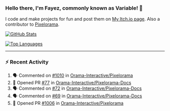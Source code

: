 ### Hello there, I'm Fayez, commonly known as Variable! 👋
I code and make projects for fun and post them on [My Itch.io page](https://variable-industries.itch.io/). Also a contributor to [Pixelorama](https://github.com/Orama-Interactive/Pixelorama).

[![GitHub Stats](https://github-readme-stats.vercel.app/api/?username=Variable-ind&show_icons=true&theme=merko)](https://github.com/anuraghazra/github-readme-stats)

[![Top Languages](https://github-readme-stats.vercel.app/api/top-langs/?username=Variable-ind&layout=compact&theme=merko)](https://github.com/anuraghazra/github-readme-stats)

---

### :zap: Recent Activity

<!--START_SECTION:activity-->
1. 🗣 Commented on [#1010](https://github.com/Orama-Interactive/Pixelorama/issues/1010#issuecomment-2084748976) in [Orama-Interactive/Pixelorama](https://github.com/Orama-Interactive/Pixelorama)
2. 💪 Opened PR [#77](https://github.com/Orama-Interactive/Pixelorama-Docs/pull/77) in [Orama-Interactive/Pixelorama-Docs](https://github.com/Orama-Interactive/Pixelorama-Docs)
3. 🗣 Commented on [#72](https://github.com/Orama-Interactive/Pixelorama-Docs/issues/72#issuecomment-2065830282) in [Orama-Interactive/Pixelorama-Docs](https://github.com/Orama-Interactive/Pixelorama-Docs)
4. 🗣 Commented on [#69](https://github.com/Orama-Interactive/Pixelorama-Docs/issues/69#issuecomment-2064844359) in [Orama-Interactive/Pixelorama-Docs](https://github.com/Orama-Interactive/Pixelorama-Docs)
5. 💪 Opened PR [#1006](https://github.com/Orama-Interactive/Pixelorama/pull/1006) in [Orama-Interactive/Pixelorama](https://github.com/Orama-Interactive/Pixelorama)
<!--END_SECTION:activity-->

<!--
**Variable-ind/Variable-ind** is a ✨ _special_ ✨ repository because its `README.md` (this file) appears on your GitHub profile.

Here are some ideas to get you started:
- 🌱 I’m currently studying at ...
- 🔭 I’m currently working on ...
- 👯 I’m looking to collaborate on ...
- 🤔 I’m looking for help with ...
- 💬 Ask me about ...
- 📫 How to reach me: ...
- ⚡ Fun fact: ...
-->
